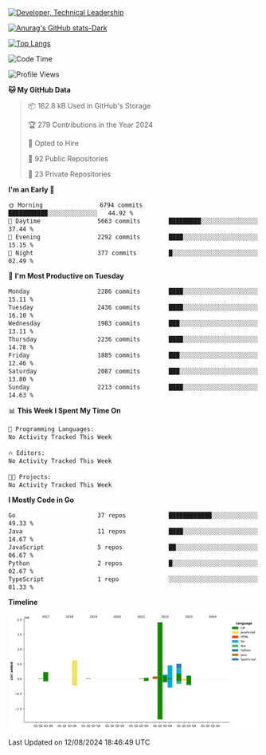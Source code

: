 <div>
  <a href="https://www.linkedin.com/in/arielpineiro/" target="_blank" rel="nofollow noopener noreferrer">
    <img src="https://img.shields.io/badge/-LinkedIn-%230077B5?style=for-the-badge&logo=linkedin&logoColor=white" alt="Developer, Technical Leadership" title="Ariel Piñeiro">
  </a>
</div>

[![Anurag's GitHub stats-Dark](https://github-readme-stats.vercel.app/api?username=arielsrv&show_icons=true&theme=dark#gh-dark-mode-only)](https://github.com/anuraghazra/github-readme-stats#gh-dark-mode-only)

[![Top Langs](https://github-readme-stats.vercel.app/api/top-langs/?username=arielsrv&layout=compact&langs_count=10&theme=dark#gh-dark-mode-only)](https://github.com/anuraghazra/github-readme-stats&theme=dark#gh-dark-mode-only)

<!--START_SECTION:waka-->
![Code Time](http://img.shields.io/badge/Code%20Time-1%2C024%20hrs%2013%20mins-blue)

![Profile Views](http://img.shields.io/badge/Profile%20Views-6-blue)

**🐱 My GitHub Data** 

> 📦 162.8 kB Used in GitHub's Storage 
 > 
> 🏆 279 Contributions in the Year 2024
 > 
> 💼 Opted to Hire
 > 
> 📜 92 Public Repositories 
 > 
> 🔑 23 Private Repositories 
 > 
**I'm an Early 🐤** 

```text
🌞 Morning                6794 commits        ███████████░░░░░░░░░░░░░░   44.92 % 
🌆 Daytime                5663 commits        █████████░░░░░░░░░░░░░░░░   37.44 % 
🌃 Evening                2292 commits        ████░░░░░░░░░░░░░░░░░░░░░   15.15 % 
🌙 Night                  377 commits         █░░░░░░░░░░░░░░░░░░░░░░░░   02.49 % 
```
📅 **I'm Most Productive on Tuesday** 

```text
Monday                   2286 commits        ████░░░░░░░░░░░░░░░░░░░░░   15.11 % 
Tuesday                  2436 commits        ████░░░░░░░░░░░░░░░░░░░░░   16.10 % 
Wednesday                1983 commits        ███░░░░░░░░░░░░░░░░░░░░░░   13.11 % 
Thursday                 2236 commits        ████░░░░░░░░░░░░░░░░░░░░░   14.78 % 
Friday                   1885 commits        ███░░░░░░░░░░░░░░░░░░░░░░   12.46 % 
Saturday                 2087 commits        ███░░░░░░░░░░░░░░░░░░░░░░   13.80 % 
Sunday                   2213 commits        ████░░░░░░░░░░░░░░░░░░░░░   14.63 % 
```


📊 **This Week I Spent My Time On** 

```text
💬 Programming Languages: 
No Activity Tracked This Week

🔥 Editors: 
No Activity Tracked This Week

🐱‍💻 Projects: 
No Activity Tracked This Week
```

**I Mostly Code in Go** 

```text
Go                       37 repos            ████████████░░░░░░░░░░░░░   49.33 % 
Java                     11 repos            ████░░░░░░░░░░░░░░░░░░░░░   14.67 % 
JavaScript               5 repos             ██░░░░░░░░░░░░░░░░░░░░░░░   06.67 % 
Python                   2 repos             █░░░░░░░░░░░░░░░░░░░░░░░░   02.67 % 
TypeScript               1 repo              ░░░░░░░░░░░░░░░░░░░░░░░░░   01.33 % 
```



**Timeline**

![Lines of Code chart](https://raw.githubusercontent.com/arielsrv/arielsrv/main/assets/bar_graph.png)


 Last Updated on 12/08/2024 18:46:49 UTC
<!--END_SECTION:waka-->
